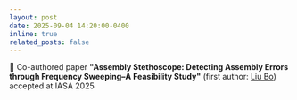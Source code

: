 ```yaml
---
layout: post
date: 2025-09-04 14:20:00-0400
inline: true
related_posts: false
---
```


📄 Co-authored paper **"Assembly Stethoscope: Detecting Assembly Errors through Frequency Sweeping–A Feasibility Study"** (first author: [Liu Bo](https://boliu97.github.io/)) accepted at IASA 2025